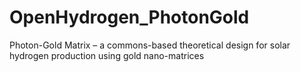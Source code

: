 # OpenHydrogen_PhotonGold
Photon-Gold Matrix – a commons-based theoretical design for solar hydrogen production using gold nano-matrices 
